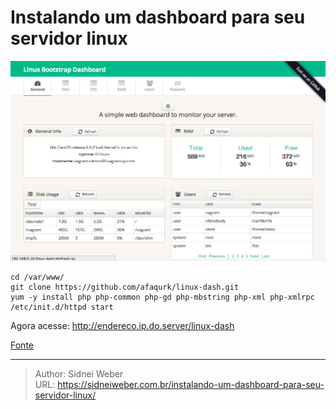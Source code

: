 # Instalando um dashboard para seu servidor linux

![dash ><](/img/uploads/2014/02/screen-shot-2014-01-28-at-11-09-031.png)

```shell
cd /var/www/
git clone https://github.com/afaqurk/linux-dash.git
yum -y install php php-common php-gd php-mbstring php-xml php-xmlrpc
/etc/init.d/httpd start
```

Agora acesse: http://endereco.ip.do.server/linux-dash

[Fonte](http://www.ricardomartins.com.br/dashboard-lindao-para-seu-servidor-linux/)

---

> Author: Sidnei Weber  
> URL: https://sidneiweber.com.br/instalando-um-dashboard-para-seu-servidor-linux/  

